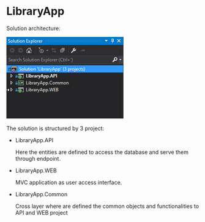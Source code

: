 # LibraryApp

Solution architecture: 

![](./docs/images/solution_architecture.jpg)

The solution is structured by 3 project:

* LibraryApp.API 

	Here the entities are defined to access the database and serve them through endpoint.
	
+ LibraryApp.WEB

	MVC application as user access interface.
	
- LibraryApp.Common

	Cross layer where are defined the common objects and functionalities to API and WEB project